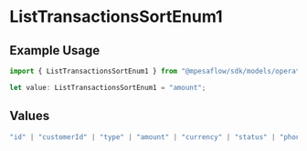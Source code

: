 # ListTransactionsSortEnum1

## Example Usage

```typescript
import { ListTransactionsSortEnum1 } from "@mpesaflow/sdk/models/operations";

let value: ListTransactionsSortEnum1 = "amount";
```

## Values

```typescript
"id" | "customerId" | "type" | "amount" | "currency" | "status" | "phoneNumber" | "failureReason" | "createdAt" | "paidAt" | "failedAt"
```